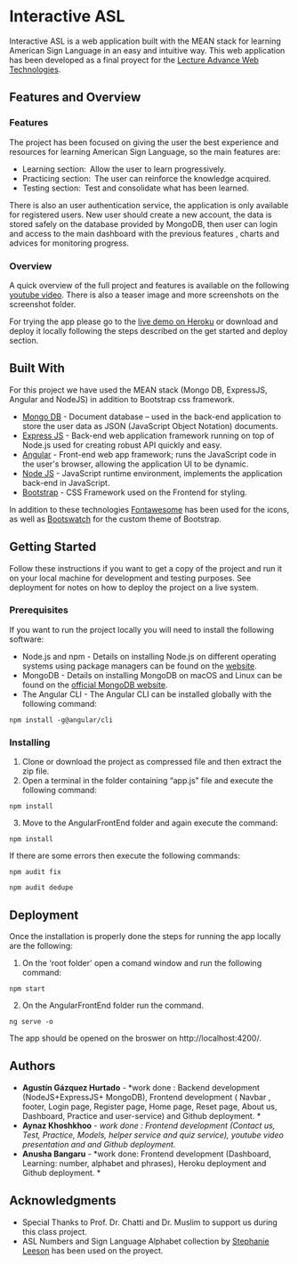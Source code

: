 # Interactive ASL

Interactive ASL is a web application built with the MEAN stack for learning American Sign Language in an easy and intuitive way. This web application has been developed as a final proyect for the [Lecture Advance Web Technologies](https://www.uni-due.de/soco/teaching/courses/lecture-advwebtech-ss18.php).

## Features and Overview

### Features
The project has been focused on giving the user the best experience and resources for learning American Sign Language, so the main features are: 

* Learning section: Allow the user to learn progressively.
* Practicing section: The user can reinforce the knowledge acquired.
* Testing section: Test and consolidate what has been learned.

There is also an user authentication service, the application is only available for registered users. New user should create a new account, the data is stored safely on the database provided by MongoDB, then user can login and access to the main dashboard with the previous features , charts and advices for monitoring progress.

### Overview

A quick overview of the full project and features is available on the following [youtube video](https://www.youtube.com/watch?v=CTCzfniKJE8). There is also a teaser image and more screenshots on the screenshot folder.

For trying the app please go to the [live demo on Heroku](https://interactive-asl.herokuapp.com/) or download and deploy it locally following the steps described on the get started and deploy section.

## Built With

For this project we have used the MEAN stack (Mongo DB, ExpressJS, Angular and NodeJS) in addition to Bootstrap css framework.

* [Mongo DB](https://www.mongodb.com/) - Document database – used in the back-end application to store the user data as JSON (JavaScript Object Notation) documents.
* [Express JS](https://expressjs.com/) - Back-end web application framework running on top of Node.js  used for creating robust API quickly and easy.
* [Angular](https://angular.io/) - Front-end web app framework; runs the JavaScript code in the user's browser, allowing the application UI to be dynamic.
* [Node JS](https://nodejs.org/en/) - JavaScript runtime environment, implements the application back-end in JavaScript.
* [Bootstrap](https://getbootstrap.com/) - CSS Framework used on the Frontend for styling.

In addition to these technologies [Fontawesome](https://fontawesome.com/) has been used for the icons, as well as [Bootswatch](https://bootswatch.com/) for the custom theme of Bootstrap.

## Getting Started

Follow these instructions if you want to get a copy of the project  and run it on your local machine for development and testing purposes. See deployment for notes on how to deploy the project on a live system.

### Prerequisites

If you want to run the project locally you will need to install the following software:

* Node.js and npm - Details on installing Node.js on different operating systems using package managers can be found on the [website](https://nodejs.org/en/download/package-manager/#windows).
* MongoDB - Details  on  installing  MongoDB  on  macOS  and  Linux  can  be  found  on  the  [official  MongoDB  website](https://docs.mongodb.com/manual/administration/install-community/).
* The Angular CLI - The Angular CLI can be installed globally with the following command:

```
npm install -g@angular/cli
```

### Installing

1. Clone or download the project as compressed file and then extract the zip file.
2. Open a terminal in the folder containing “app.js” file and execute the following command:

```
npm install 
```

3. Move to the AngularFrontEnd folder and again execute the command:

```
npm install 
```
If there are some errors then execute the following commands:

```
npm audit fix
```
```
npm audit dedupe
```

## Deployment

Once the installation is properly done the steps for running the app locally are the following:

1. On the 'root folder' open a comand window and run the following command:

```
npm start
```

2. On the AngularFrontEnd folder run the command.

```
ng serve -o
```

The app should be opened on the broswer on http://localhost:4200/.


## Authors

* **Agustín Gázquez Hurtado** - *work done : Backend development (NodeJS+ExpressJS+ MongoDB), Frontend development ( Navbar , footer, Login page, Register page, Home page, Reset page, About us, Dashboard, Practice and user-service) and Github deployment. * 
* **Aynaz Khoshkhoo** - *work done : Frontend development (Contact us, Test, Practice, Models, helper service and quiz service), youtube video presentation and and Github deployment.* 
* **Anusha Bangaru** - *work done: Frontend development (Dashboard, Learning: number, alphabet and phrases), Heroku deployment and Github deployment. * 

## Acknowledgments

* Special Thanks to Prof. Dr. Chatti and Dr. Muslim to support us during this class project.
* ASL Numbers and Sign Language Alphabet collection by [Stephanie Leeson](https://thenounproject.com/DesignPirate/) has been used on the proyect.
